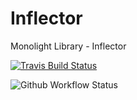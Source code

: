 # Inflector
Monolight Library - Inflector

[![Travis Build Status](https://travis-ci.com/monolight/Inflector.svg?branch=master)](https://travis-ci.com/monolight/Inflector)

![Github Workflow Status](https://github.com/monolight/actions/inflector/php.yml/badge.svg)